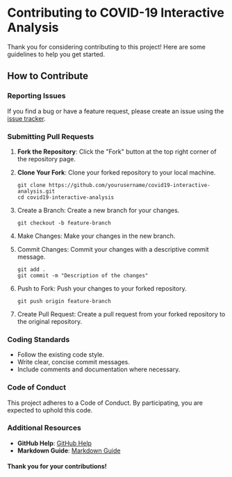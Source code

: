 # Contributing to COVID-19 Interactive Analysis

Thank you for considering contributing to this project! Here are some guidelines to help you get started.

## How to Contribute

### Reporting Issues

If you find a bug or have a feature request, please create an issue using the [issue tracker](https://github.com/yourusername/covid19-interactive-analysis/issues).

### Submitting Pull Requests

1. **Fork the Repository**: Click the "Fork" button at the top right corner of the repository page.

2. **Clone Your Fork**: Clone your forked repository to your local machine.

   ```
   git clone https://github.com/yourusername/covid19-interactive-analysis.git
   cd covid19-interactive-analysis

3. Create a Branch: Create a new branch for your changes.

    ```
    git checkout -b feature-branch
    ```

4. Make Changes: Make your changes in the new branch.

5. Commit Changes: Commit your changes with a descriptive commit message.

    ```
    git add .
    git commit -m "Description of the changes"
    ``` 

6. Push to Fork: Push your changes to your forked repository.

    ```
    git push origin feature-branch
    ```

7. Create Pull Request: Create a pull request from your forked repository to the original repository.

### Coding Standards
- Follow the existing code style.
- Write clear, concise commit messages.
- Include comments and documentation where necessary.

### Code of Conduct
This project adheres to a Code of Conduct. By participating, you are expected to uphold this code.

### Additional Resources
- **GitHub Help**: [GitHub Help](https://help.github.com/)
- **Markdown Guide**: [Markdown Guide](https://www.markdownguide.org/)

#### Thank you for your contributions!